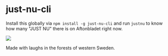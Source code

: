 # just-nu-cli

Install this globally via `npm install -g just-nu-cli` and run `justnu` to know how many "JUST NU" there is on Aftonbladet right now.

![](http://image.prntscr.com/image/e6cf90bc45b24c268cc0c77a2bbb4632.png)

Made with laughs in the forests of western Sweden.
